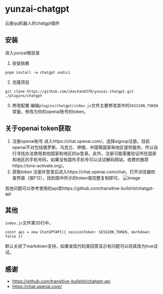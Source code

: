 # yunzai-chatgpt
云崽qq机器人的chatgpt插件

## 安装
进入yunzai根目录
1. 安装依赖
```
pnpm install -w chatgpt undici
```
2. 克隆项目
```
git clone https://github.com/ikechan8370/yunzai-chatgpt.git ./plugins/chatgpt
```
3. 修改配置
编辑`plugins/chatgpt/index.js`文件主要修改其中的`SESSION_TOKEN`常量，修改为你的openai账号的token。

## 关于openai token获取
1. 注册openai账号
进入https://chat.openai.com/，选择signup注册。目前openai不对包括俄罗斯、乌克兰、伊朗、中国等国家和地区提供服务，所以自行寻找办法使用其他国家和地区的ip登录。此外，注册可能需要验证所在国家和地区的手机号码，如果没有国外手机号可以试试解码网站，收费的推荐https://sms-activate.org/。
2. 获取token
注册并登录后进入https://chat.openai.com/chat，打开浏览器检查界面（按F12），找到图中所示的token值完整复制即可。
![image](https://user-images.githubusercontent.com/21212372/205806905-a4bd2c47-0114-4815-85e4-ba63a10cf1b5.png)

其他问题可以参考使用的api库https://github.com/transitive-bullshit/chatgpt-api

## 其他
`index.js`文件第35行中，
```
const api = new ChatGPTAPI({ sessionToken: SESSION_TOKEN, markdown: false })
```
默认关闭了markdown支持，如果发现代码类回答显示有问题可以将其改为true试试。

## 感谢
* https://github.com/transitive-bullshit/chatgpt-api
* https://chat.openai.com/
